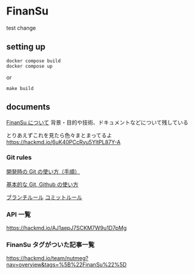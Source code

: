 # FinanSu

test change

## setting up

```
docker compose build
docker compose up
```

or

```
make build
```

## documents

[FinanSu について](https://hackmd.io/sV08r3V3ToSs5-lLxT7WAQ?view)
背景・目的や技術、ドキュメントなどについて残している

とりあえずこれを見たら色々まとまってるよ  
https://hackmd.io/6uK40PCcRyu5YltPL87Y-A

### Git rules

[開発時の Git の使い方（手順）](https://hackmd.io/Vnke3fCdTH23MN4WQmCFIA?view)

[基本的な Git, Github の使い方](https://hackmd.io/xNQYFUI3S6KLV75KGMB1ZQ)

[ブランチルール](https://hackmd.io/xNQYFUI3S6KLV75KGMB1ZQ#%E3%83%96%E3%83%A9%E3%83%B3%E3%83%81%E3%83%AB%E3%83%BC%E3%83%AB)
[コミットルール](https://hackmd.io/xNQYFUI3S6KLV75KGMB1ZQ#%E3%82%B3%E3%83%9F%E3%83%83%E3%83%88%E3%83%AB%E3%83%BC%E3%83%AB)

### API 一覧

https://hackmd.io/AJ1aepJ7SCKM7W9u1D7pMg

### FinanSu タグがついた記事一覧

https://hackmd.io/team/nutmeg?nav=overview&tags=%5B%22FinanSu%22%5D
